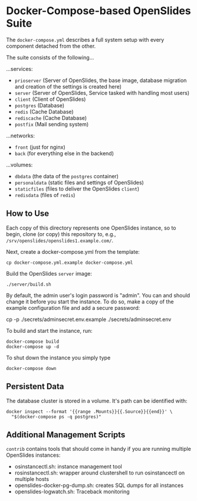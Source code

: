# Docker-Compose-based OpenSlides Suite

The ```docker-compose.yml``` describes a full system setup with every component
detached from the other.

The suite consists of the following...

...services:

* ```prioserver``` (Server of OpenSlides, the base image, database migration and
  creation of the settings is created here)
* ```server``` (Server of OpenSlides, Service tasked with handling most users)
* ```client``` (Client of OpenSlides)
* ```postgres``` (Database)
* ```redis``` (Cache Database)
* ```rediscache``` (Cache Database)
* ```postfix``` (Mail sending system)

...networks:

* ```front``` (just for nginx)
* ```back``` (for everything else in the backend)

...volumes:

* ```dbdata``` (the data of the ```postgres``` container)
* ```personaldata``` (static files and settings of OpenSlides)
* ```staticfiles``` (files to deliver the OpenSlides ```client```)
* ```redisdata``` (files of ```redis```)


## How to Use

Each copy of this directory represents one OpenSlides instance, so to begin,
clone (or copy) this repository to, e.g.,
```/srv/openslides/openslides1.example.com/```. 

Next, create a docker-compose.yml from the template:

    cp docker-compose.yml.example docker-compose.yml

Build the OpenSlides ```server``` image:

    ./server/build.sh

By default, the admin user's login password is "admin".  You can and should
change it before you start the instance.  To do so, make a copy of the example
configuration file and add a secure password:

  cp -p ./secrets/adminsecret.env.example ./secrets/adminsecret.env

To build and start the instance, run:

    docker-compose build
    docker-compose up -d 

To shut down the instance you simply type

    docker-compose down

## Persistent Data

The database cluster is stored in a volume.  It's path can be identified with:

    docker inspect --format '{{range .Mounts}}{{.Source}}{{end}}' \
      "$(docker-compose ps -q postgres)"

## Additional Management Scripts

```contrib``` contains tools that should come in handy if you are running
multiple OpenSlides instances:

  - osinstancectl.sh: instance management tool
  - rosinstancectl.sh: wrapper around clustershell to run osinstancectl on
    multiple hosts
  - openslides-docker-pg-dump.sh: creates SQL dumps for all instances
  - openslides-logwatch.sh: Traceback monitoring
